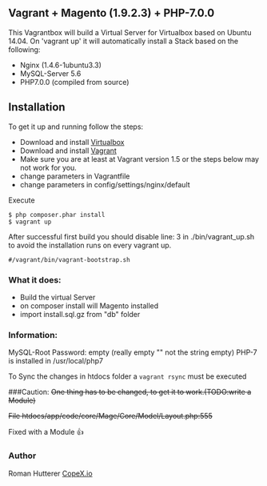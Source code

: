 ## Vagrant + Magento (1.9.2.3) + PHP-7.0.0

This Vagrantbox will build a Virtual Server for Virtualbox based on Ubuntu 14.04.
On 'vagrant up' it will automatically install a Stack based on the following:

* Nginx (1.4.6-1ubuntu3.3)
* MySQL-Server 5.6
* PHP7.0.0 (compiled from source)

## Installation
To get it up and running follow the steps:

* Download and install [Virtualbox](https://www.virtualbox.org/wiki/Downloads)
* Download and install [Vagrant](https://www.vagrantup.com/downloads.html)
* Make sure you are at least at Vagrant version 1.5 or the steps below may not work for you.
* change parameters in Vagrantfile
* change parameters in config/settings/nginx/default

Execute

    $ php composer.phar install
    $ vagrant up

After successful first build you should disable line: 3 in ./bin/vagrant_up.sh to avoid the installation runs on every vagrant up.

    #/vagrant/bin/vagrant-bootstrap.sh


### What it does:

* Build the virtual Server
* on composer install will Magento installed
* import install.sql.gz from "db" folder

### Information:
MySQL-Root Password: empty (really empty "" not the string empty)
PHP-7 is installed in /usr/local/php7

To Sync the changes in htdocs folder a `vagrant rsync` must be executed

###Caution:
~~One thing has to be changed, to get it to work.(TODO:write a Module)~~

~~File htdocs/app/code/core/Mage/Core/Model/Layout.php:555~~

Fixed with a Module :thumbsup:

### Author
Roman Hutterer
[CopeX.io](https://copex.io)

